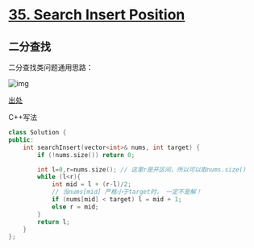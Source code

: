 # [35. Search Insert Position](https://leetcode-cn.com/problems/search-insert-position/)

## 二分查找

二分查找类问题通用思路：

![img](D:\algorithm\algorithm008-class01\Week_04\libs\binarySearch.png)

[出处](https://leetcode-cn.com/problems/search-insert-position/solution/te-bie-hao-yong-de-er-fen-cha-fa-fa-mo-ban-python-/)

C++写法

```c++
class Solution {
public:
    int searchInsert(vector<int>& nums, int target) {
        if (!nums.size()) return 0;

        int l=0,r=nums.size(); // 这里r是开区间，所以可以取nums.size()
        while (l<r){
            int mid = l + (r-l)/2;
            // 当nums[mid] 严格小于target时， 一定不是解！
            if (nums[mid] < target) l = mid + 1;
            else r = mid;
        }
        return l;
    }
};
```

